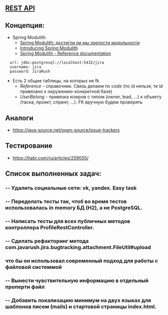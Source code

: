 ## [REST API](http://localhost:8080/doc)

## Концепция:

- Spring Modulith
    - [Spring Modulith: достигли ли мы зрелости модульности](https://habr.com/ru/post/701984/)
    - [Introducing Spring Modulith](https://spring.io/blog/2022/10/21/introducing-spring-modulith)
    - [Spring Modulith - Reference documentation](https://docs.spring.io/spring-modulith/docs/current-SNAPSHOT/reference/html/)

```
  url: jdbc:postgresql://localhost:5432/jira
  username: jira
  password: JiraRush
```

- Есть 2 общие таблицы, на которых не fk
    - _Reference_ - справочник. Связь делаем по _code_ (по id нельзя, тк id привязано к окружению-конкретной базе)
    - _UserBelong_ - привязка юзеров с типом (owner, lead, ...) к объекту (таска, проект, спринт, ...). FK вручную будем
      проверять

## Аналоги

- https://java-source.net/open-source/issue-trackers

## Тестирование

- https://habr.com/ru/articles/259055/

## Список выполненных задач:

### -- Удалить социальные сети: vk, yandex. Easy task
### -- Переделать тесты так, чтоб во время тестов использовалась in memory БД (H2), а не PostgreSQL.
### -- Написать тесты для всех публичных методов контроллера ProfileRestController. 
### -- Сделать рефакторинг метода com.javarush.jira.bugtracking.attachment.FileUtil#upload 
### что бы он использовал современный подход для работы с файловой системмой
### -- Вынести чувствительную информацию в отдельный проперти файл
### -- Добавить локализацию минимум на двух языках для шаблонов писем (mails) и стартовой страницы index.html.
